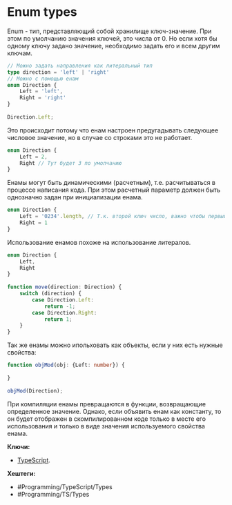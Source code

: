 
# Enum types

Enum - тип, представляющий собой хранилище ключ-значение. При этом по умолчанию значения ключей, это числа от 0. Но если хотя бы одному ключу задано значение, необходимо задать его и всем другим ключам.

```typescript
// Можно задать направления как литеральный тип
type direction = 'left' | 'right'  
// Можно с помощью енам
enum Direction {  
    Left = 'left',  
    Right = 'right'  
}  
  
Direction.Left;
```

Это происходит потому что енам настроен предугадывать следующее числовое значение, но в случае со строками это не работает.

```typescript
enum Direction {  
    Left = 2,  
    Right // Тут будет 3 по умолчанию
}  
```

Енамы могут быть динамическими (расчетным), т.е. расчитываться в процессе написания кода. При этом расчетный параметр должен быть однозначно задан при инициализации енама.

```typescript
enum Direction {  
    Left = '0234'.length, // Т.к. второй ключ число, важно чтобы первый тоже был числом
    Right = 1  
}  
```

Использование енамов похоже на использование литералов.

```typescript
enum Direction {  
    Left,  
    Right  
}  
  
function move(direction: Direction) {  
    switch (direction) {  
        case Direction.Left:  
            return -1;  
        case Direction.Right:  
            return 1;  
    }  
}
```

Так же енамы можно ипольховать как объекты, если у них есть нужные свойства:

```typescript
function objMod(obj: {Left: number}) {  
  
}  
  
objMod(Direction);
```

При компиляции енамы превращаются в функции, возвращающие определенное значение. Однако, если объявить енам как константу, то он будет отображен в скомпилированном коде только в месте его использования и только в виде значения используемого свойства енама.

**Ключи:**
- [TypeScript](typescript).

**Хештеги:** 
- #Programming/TypeScript/Types
- #Programming/TS/Types